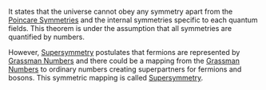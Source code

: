 It states that the universe cannot obey any symmetry apart from the [Poincare Symmetries](Poincare%20Symmetries.md) and the internal symmetries specific to each quantum fields. This theorem is under the assumption that all symmetries are quantified by numbers.

However, [Supersymmetry](Beyond%20the%20Standard%20Model/Supersymmetry.md) postulates that fermions are represented by [Grassman Numbers](../Mechanics/Quantum%20Mechanics/Grassman%20Numbers.md) and there could be a mapping from the [Grassman Numbers](../Mechanics/Quantum%20Mechanics/Grassman%20Numbers.md) to ordinary numbers creating superpartners for fermions and bosons. This symmetric mapping is called [Supersymmetry](Beyond%20the%20Standard%20Model/Supersymmetry.md).